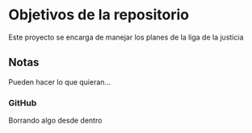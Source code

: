 # Objetivos de la repositorio

Este proyecto se encarga de manejar los planes de la liga de la justicia


## Notas
Pueden hacer lo que quieran...

### GitHub 
Borrando algo desde dentro

